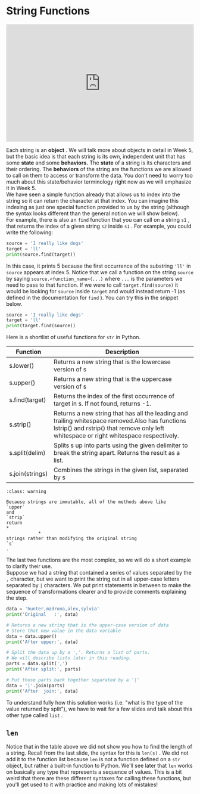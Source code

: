 # String Functions

<div style="position: relative; padding-bottom: 62.5%; height: 0;">
    <iframe src="https://www.loom.com/embed/a4e92e76179f4f5bb7118a9b25b41463?sharedAppSource=personal_library" frameborder="0" webkitallowfullscreen mozallowfullscreen allowfullscreen style="position: absolute; top: 0; left: 0; width: 100%; height: 100%;"></iframe>
</div>

Each string is an **object** . We will talk more about objects in detail in Week 5, but the basic idea is that each string is its own, independent unit that has some **state** and some **behaviors.** The **state** of a string is its characters and their ordering. The **behaviors** of the string are the functions we are allowed to call on them to access or transform the data. You don't need to worry too much about this state/behavior terminology right now as we will emphasize it in Week 5.  
We have seen a simple function already that allows us to index into the string so it can return the character at that index. You can imagine this indexing as just one special function provided to us by the string (although the syntax looks different than the general notion we will show below).  
For example, there is also an `find` function that you can call on a string `s1` , that returns the index of a given string `s2` inside `s1` . For example, you could write the following:  
```python
source = 'I really like dogs'
target = 'll'
print(source.find(target))
```

In this case, it prints 5 because the first occurrence of the substring `'ll'` in `source` appears at index 5. Notice that we call a function on the string `source` by saying `source.<function_name>(...)` where `...` is the parameters we need to pass to that function. If we were to call `target.find(source)` it would be looking for `source` inside `target` and would instead return -1 (as defined in the documentation for `find` ). You can try this in the snippet below.  
```python
source = 'I really like dogs'
target = 'll'
print(target.find(source))
```

Here is a shortlist of useful functions for `str` in Python.  

|   Function    |                                                                                       Description                                                                                       |
|---------------|-----------------------------------------------------------------------------------------------------------------------------------------------------------------------------------------|
|s.lower()      |Returns a new string that is the lowercase version of s                                                                                                                                  |
|s.upper()      |Returns a new string that is the uppercase version of s                                                                                                                                  |
|s.find(target) |Returns the index of the first occurrence of target in s. If not found, returns -1.                                                                                                      |
|s.strip()      |Returns a new string that has all the leading and trailing whitespace removed.Also has functions lstrip() and rstrip() that remove only left whitespace or right whitespace respectively.|
|s.split(delim) |Splits s up into parts using the given delimiter to break the string apart. Returns the result as a list.                                                                                |
|s.join(strings)|Combines the strings in the given list, separated by s                                                                                                                                   |


```{admonition} Warning
:class: warning

Because strings are immutable, all of the methods above like
`upper`
and
`strip`
return
*
			*
strings rather than modifying the original string
`s`
.

```

The last two functions are the most complex, so we will do a short example to clarify their use.  
Suppose we had a string that contained a series of values separated by the `,` character, but we want to print the string out in all upper-case letters separated by `|` characters. We put print statements in between to make the sequence of transformations clearer and to provide comments explaining the step.  
```python
data = 'hunter,madrona,alex,sylvia'
print('Original   :', data)

# Returns a new string that is the upper-case version of data
# Store that new value in the data variable
data = data.upper()
print('After upper:', data)

# Split the data up by a ','. Returns a list of parts.
# We will describe lists later in this reading.
parts = data.split(',')
print('After split:', parts)

# Put those parts back together separated by a '|'
data = '|'.join(parts)
print('After  join:', data)
```

To understand fully how this solution works (i.e. "what is the type of the value returned by split"), we have to wait for a few slides and talk about this other type called `list` .  
##  `len`   

Notice that in the table above we did not show you how to find the length of a string. Recall from the last slide, the syntax for this is `len(s)` . We did not add it to the function list because `len` is not a function defined on a `str` object, but rather a built-in function to Python. We'll see later that `len` works on basically any type that represents a sequence of values. This is a bit weird that there are these different syntaxes for calling these functions, but you'll get used to it with practice and making lots of mistakes!  
 
